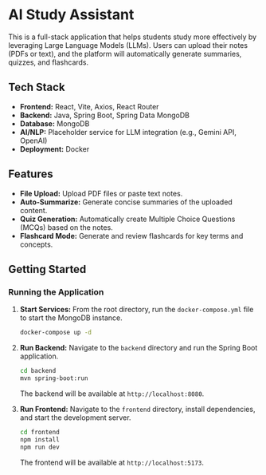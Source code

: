 # AI Study Assistant

This is a full-stack application that helps students study more effectively by leveraging Large Language Models (LLMs). Users can upload their notes (PDFs or text), and the platform will automatically generate summaries, quizzes, and flashcards.

## Tech Stack

- **Frontend:** React, Vite, Axios, React Router
- **Backend:** Java, Spring Boot, Spring Data MongoDB
- **Database:** MongoDB
- **AI/NLP:** Placeholder service for LLM integration (e.g., Gemini API, OpenAI)
- **Deployment:** Docker

## Features

- **File Upload:** Upload PDF files or paste text notes.
- **Auto-Summarize:** Generate concise summaries of the uploaded content.
- **Quiz Generation:** Automatically create Multiple Choice Questions (MCQs) based on the notes.
- **Flashcard Mode:** Generate and review flashcards for key terms and concepts.

## Getting Started



### Running the Application

1.  **Start Services:**
    From the root directory, run the `docker-compose.yml` file to start the MongoDB instance.
    ```bash
    docker-compose up -d
    ```

2.  **Run Backend:**
    Navigate to the `backend` directory and run the Spring Boot application.
    ```bash
    cd backend
    mvn spring-boot:run
    ```
    The backend will be available at `http://localhost:8080`.

3.  **Run Frontend:**
    Navigate to the `frontend` directory, install dependencies, and start the development server.
    ```bash
    cd frontend
    npm install
    npm run dev
    ```
    The frontend will be available at `http://localhost:5173`.
